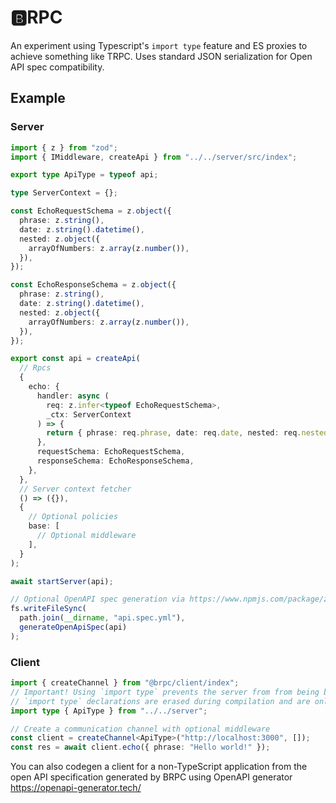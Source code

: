 # 🅱️RPC

An experiment using Typescript's `import type` feature and ES proxies to achieve something like TRPC. Uses standard JSON serialization for Open API spec compatibility.

## Example

### Server

```ts
import { z } from "zod";
import { IMiddleware, createApi } from "../../server/src/index";

export type ApiType = typeof api;

type ServerContext = {};

const EchoRequestSchema = z.object({
  phrase: z.string(),
  date: z.string().datetime(),
  nested: z.object({
    arrayOfNumbers: z.array(z.number()),
  }),
});

const EchoResponseSchema = z.object({
  phrase: z.string(),
  date: z.string().datetime(),
  nested: z.object({
    arrayOfNumbers: z.array(z.number()),
  }),
});

export const api = createApi(
  // Rpcs
  {
    echo: {
      handler: async (
        req: z.infer<typeof EchoRequestSchema>,
        _ctx: ServerContext
      ) => {
        return { phrase: req.phrase, date: req.date, nested: req.nested };
      },
      requestSchema: EchoRequestSchema,
      responseSchema: EchoResponseSchema,
    },
  },
  // Server context fetcher
  () => ({}),
  {
    // Optional policies
    base: [
      // Optional middleware
    ],
  }
);

await startServer(api);

// Optional OpenAPI spec generation via https://www.npmjs.com/package/zod-to-json-schema
fs.writeFileSync(
  path.join(__dirname, "api.spec.yml"),
  generateOpenApiSpec(api)
);
```

### Client

```ts
import { createChannel } from "@brpc/client/index";
// Important! Using `import type` prevents the server from from being bundled with the client
// `import type` declarations are erased during compilation and are only used for static analysis
import type { ApiType } from "../../server";

// Create a communication channel with optional middleware
const client = createChannel<ApiType>("http://localhost:3000", []);
const res = await client.echo({ phrase: "Hello world!" });
```

You can also codegen a client for a non-TypeScript application from the open API specification generated by BRPC using OpenAPI generator https://openapi-generator.tech/
